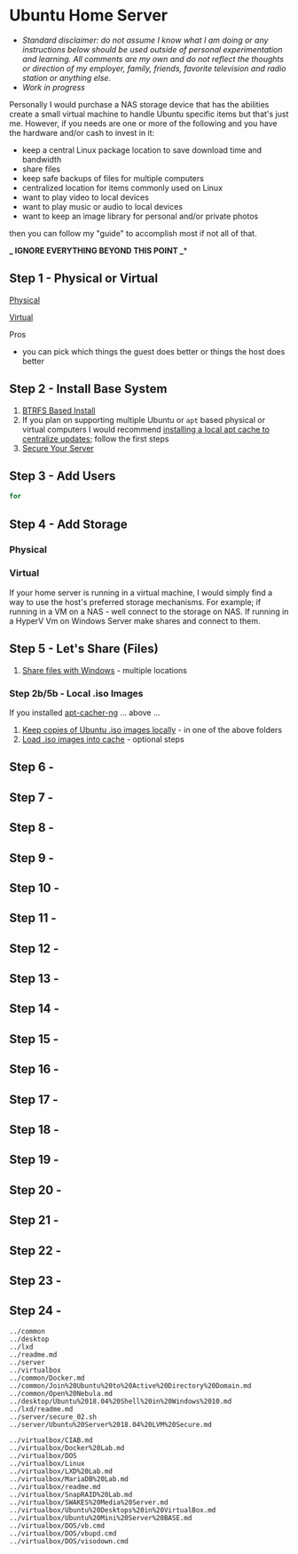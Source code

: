 # Ubuntu Home Server

-  *Standard disclaimer: do not assume I know what I am doing or any instructions below should be used outside of personal experimentation and learning. All comments are my own and do not reflect the thoughts or direction of my employer, family, friends, favorite television and radio station or anything else.*
-  *Work in progress*

Personally I would purchase a NAS storage device that has the abilities create a small virtual machine to handle Ubuntu specific items but that's just me. However, if you needs are one or more of the following and you have the hardware and/or cash to invest in it:

- keep a central Linux package location to save download time and bandwidth
- share files
- keep safe backups of files for multiple computers
- centralized location for items commonly used on Linux
- want to play video to local devices
- want to play music or audio to local devices
- want to keep an image library for personal and/or private photos

then you can follow my "guide" to accomplish most if not all of that. 

**_ IGNORE EVERYTHING BEYOND THIS POINT _***

## Step 1 - Physical or Virtual

[Physical]()

[Virtual](../server/Ubuntu%20Server%2018.04%20Virtual.md)

Pros
-  you can pick which things the guest does better or things the host does better


## Step 2 - Install Base System

1. [BTRFS Based Install](../server/Ubuntu%20Server%2018.04%20BTRFS%20Secure.md)
2. If you plan on supporting multiple Ubuntu or `apt` based physical or virtual computers I would recommend [installing a local apt cache to centralize updates](../common/apt-cacher-ng.md); follow the first steps
3. [Secure Your Server](../server/Ubuntu%20Server%2018.04%20Common%20Secure.md)

## Step 3 - Add Users

```Bash
for

```

## Step 4 - Add Storage

### Physical



### Virtual

If your home server is running in a virtual machine, I would simply find a way to use the host's preferred storage mechanisms. For example; if running in a VM on a NAS - well connect to the storage on NAS. If running in a HyperV Vm on Windows Server make shares and connect to them.


## Step 5 - Let's Share (Files)

1.  [Share files with Windows](../common/SMB%20and%20CIFS.md) - multiple locations

### Step 2b/5b - Local .iso Images

If you installed [apt-cacher-ng](../common/apt-cacher-ng.md) ... above ...

1.  [Keep copies of Ubuntu .iso images locally](../common/Maintaining%20Local%20Images.md) - in one of the above folders
2.  [Load .iso images into cache](../common/apt-cacher-ng.md) - optional steps

## Step 6 - 
## Step 7 - 
## Step 8 - 
## Step 9 - 
## Step 10 - 
## Step 11 - 
## Step 12 - 
## Step 13 - 
## Step 14 - 
## Step 15 - 
## Step 16 - 
## Step 17 - 
## Step 18 - 
## Step 19 - 
## Step 20 - 
## Step 21 - 
## Step 22 - 
## Step 23 - 
## Step 24 - 




```
../common
../desktop
../lxd
../readme.md
../server
../virtualbox
../common/Docker.md
../common/Join%20Ubuntu%20to%20Active%20Directory%20Domain.md
../common/Open%20Nebula.md
../desktop/Ubuntu%2018.04%20Shell%20in%20Windows%2010.md
../lxd/readme.md
../server/secure_02.sh
../server/Ubuntu%20Server%2018.04%20LVM%20Secure.md

../virtualbox/CIAB.md
../virtualbox/Docker%20Lab.md
../virtualbox/DOS
../virtualbox/Linux
../virtualbox/LXD%20Lab.md
../virtualbox/MariaDB%20Lab.md
../virtualbox/readme.md
../virtualbox/SnapRAID%20Lab.md
../virtualbox/SWAKES%20Media%20Server.md
../virtualbox/Ubuntu%20Desktops%20in%20VirtualBox.md
../virtualbox/Ubuntu%20Mini%20Server%20BASE.md
../virtualbox/DOS/vb.cmd
../virtualbox/DOS/vbupd.cmd
../virtualbox/DOS/visodown.cmd
```